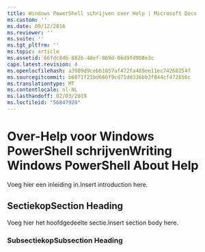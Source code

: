 ```yaml
---
title: Windows PowerShell schrijven over Help | Microsoft Docs
ms.custom: ''
ms.date: 09/12/2016
ms.reviewer: ''
ms.suite: ''
ms.tgt_pltfrm: ''
ms.topic: article
ms.assetid: 66fdc84b-882b-48ef-869d-06d9fd908e3c
caps.latest.revision: 4
ms.openlocfilehash: a3989d9cebb1857af472fa489ee11ec74268254f
ms.sourcegitcommit: b6871f21bd666f9cd71dd336bb3f844cf472b56c
ms.translationtype: MT
ms.contentlocale: nl-NL
ms.lasthandoff: 02/03/2019
ms.locfileid: "56847920"
---
```

# <a name="writing-windows-powershell-about-help"></a><span data-ttu-id="44e88-102">Over-Help voor Windows PowerShell schrijven</span><span class="sxs-lookup"><span data-stu-id="44e88-102">Writing Windows PowerShell About Help</span></span>

<span data-ttu-id="44e88-103">Voeg hier een inleiding in.</span><span class="sxs-lookup"><span data-stu-id="44e88-103">Insert introduction here.</span></span>

## <a name="section-heading"></a><span data-ttu-id="44e88-104">Sectiekop</span><span class="sxs-lookup"><span data-stu-id="44e88-104">Section Heading</span></span>

 <span data-ttu-id="44e88-105">Voeg hier het hoofdgedeelte sectie.</span><span class="sxs-lookup"><span data-stu-id="44e88-105">Insert section body here.</span></span>

### <a name="subsection-heading"></a><span data-ttu-id="44e88-106">Subsectiekop</span><span class="sxs-lookup"><span data-stu-id="44e88-106">Subsection Heading</span></span>
